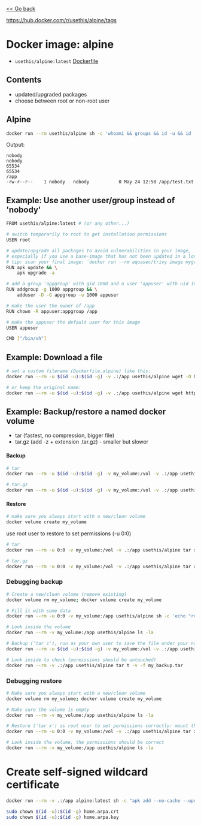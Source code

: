 [<< Go back](../README.md#overview)

https://hub.docker.com/r/usethis/alpine/tags

# Docker image: alpine

- `usethis/alpine:latest` [Dockerfile](Dockerfile)

## Contents

- updated/upgraded packages
- choose between root or non-root user

## Alpine

```bash
docker run --rm usethis/alpine sh -c 'whoami && groups && id -u && id -g && pwd && touch test.txt && ls -la /app/test.txt'
```

Output:

```
nobody
nobody
65534
65534
/app
-rw-r--r--    1 nobody   nobody           0 May 24 12:58 /app/test.txt
```

## Example: Use another user/group instead of 'nobody'

```bash
FROM usethis/alpine:latest # (or any other...)

# switch temporarily to root to get installation permissions
USER root

# update/upgrade all packages to avoid vulnerabilities in your image,
# especially if you use a base-image that has not been updated in a long time
# tip: scan your final image: `docker run --rm aquasec/trivy image mygroup/myimage:0.1.0`
RUN apk update && \
    apk upgrade -a

# add a group 'appgroup' with gid 1000 and a user 'appuser' with uid 1000:
RUN addgroup -g 1000 appgroup && \
    adduser -D -G appgroup -u 1000 appuser

# make the user the owner of /app
RUN chown -R appuser:appgroup /app

# make the appuser the default user for this image
USER appuser

CMD ["/bin/sh"]
```

## Example: Download a file

```bash
# set a custom filename (Dockerfile.alpine) like this:
docker run --rm -u $(id -u):$(id -g) -v .:/app usethis/alpine wget -O Dockerfile.alpine https://raw.githubusercontent.com/rboonzaijer/docker-images/main/alpine/Dockerfile

# or keep the original name:
docker run --rm -u $(id -u):$(id -g) -v .:/app usethis/alpine wget https://raw.githubusercontent.com/rboonzaijer/docker-images/main/alpine/Dockerfile
```

## Example: Backup/restore a named docker volume

- tar (fastest, no compression, bigger file)
- tar.gz (add -z + extension .tar.gz) - smaller but slower

#### Backup

```bash
# tar
docker run --rm -u $(id -u):$(id -g) -v my_volume:/vol -v .:/app usethis/alpine tar c -f my_backup.tar -C /vol .

# tar.gz
docker run --rm -u $(id -u):$(id -g) -v my_volume:/vol -v .:/app usethis/alpine tar c -z -f my_backup.tar.gz -C /vol .
```

#### Restore

```bash
# make sure you always start with a new/clean volume
docker volume create my_volume
```

use root user to restore to set permissions (-u 0:0)

```bash
# tar
docker run --rm -u 0:0 -v my_volume:/vol -v .:/app usethis/alpine tar x -f my_backup.tar -C /vol .

# tar.gz
docker run --rm -u 0:0 -v my_volume:/vol -v .:/app usethis/alpine tar x -z -f my_backup.tar.gz -C /vol .
```

### Debugging backup

```bash
# Create a new/clean volume (remove existing)
docker volume rm my_volume; docker volume create my_volume

# Fill it with some data
docker run --rm -u 0:0 -v my_volume:/app usethis/alpine sh -c 'echo "root" > test-root-0.txt; echo "normal" > test-1000.txt; echo "nobody" > test-nobody-65534.txt; echo "another" > test-another-12345.txt; chown nobody:nobody test-nobody-65534.txt; chown 1000:1000 test-1000.txt; chown 12345:54321 test-another-12345.txt; ls -la'

# Look inside the volume
docker run --rm -v my_volume:/app usethis/alpine ls -la

# Backup ('tar c'), run as your own user to save the file under your name: mount the named volume to /vol, and the current directory to /app, then create the tar in /app :
docker run --rm -u $(id -u):$(id -g) -v my_volume:/vol -v .:/app usethis/alpine tar c -f my_backup.tar -C /vol .

# Look inside to check (permissions should be untouched)
docker run --rm -v .:/app usethis/alpine tar t -v -f my_backup.tar
```

### Debugging restore

```bash
# Make sure you always start with a new/clean volume
docker volume rm my_volume; docker volume create my_volume

# Make sure the volume is empty
docker run --rm -v my_volume:/app usethis/alpine ls -la

# Restore ('tar x') as root user to set permissions correctly: mount the named volume to /vol, and the current directory to /app, then extract the tar to /vol :
docker run --rm -u 0:0 -v my_volume:/vol -v .:/app usethis/alpine tar x -f my_backup.tar -C /vol .

# Look inside the volume, the permissions should be correct
docker run --rm -v my_volume:/app usethis/alpine ls -la
```

# Create self-signed wildcard certificate

```bash
docker run --rm -v .:/app alpine:latest sh -c "apk add --no-cache --update openssl && openssl req -newkey rsa:4096 -x509 -extensions v3_ca -sha256 -days 3650 -nodes -out /app/home.arpa.crt -keyout /app/home.arpa.key -subj \"/C=NL/ST=AnyPlace/L=AtHome/O=LocalNetwork/OU=LocalUnit/CN=home.arpa\" -addext \"subjectAltName=DNS:home.arpa,DNS:*.home.arpa\""

sudo chown $(id -u):$(id -g) home.arpa.crt
sudo chown $(id -u):$(id -g) home.arpa.key
```
